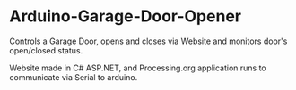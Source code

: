 # Arduino-Garage-Door-Opener
Controls a Garage Door, opens and closes via Website and monitors door's open/closed status.

Website made in C# ASP.NET, and Processing.org application runs to communicate via Serial to arduino.
